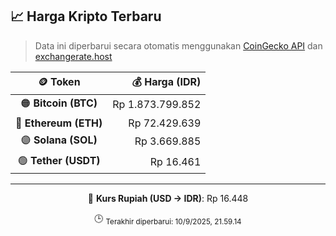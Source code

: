 

<!-- HARGA_KRIPTO -->
## 📈 Harga Kripto Terbaru

> Data ini diperbarui secara otomatis menggunakan [CoinGecko API](https://www.coingecko.com/) dan [exchangerate.host](https://exchangerate.host/)

<div align="center">

| 🪙 Token | 💰 Harga (IDR) |
|:------:|---------------:|
| 🟠 **Bitcoin (BTC)**   | Rp 1.873.799.852 |
| 🔵 **Ethereum (ETH)**  | Rp 72.429.639 |
| 🟣 **Solana (SOL)**    | Rp 3.669.885 |
| 🟢 **Tether (USDT)**   | Rp 16.461 |

---

💱 **Kurs Rupiah (USD → IDR)**: Rp 16.448

🕒 <sub>Terakhir diperbarui: 10/9/2025, 21.59.14</sub>

</div>
<!-- /HARGA_KRIPTO -->